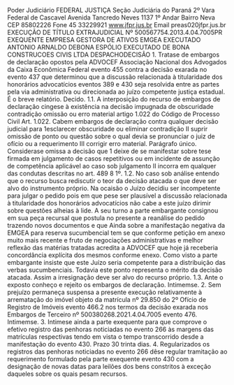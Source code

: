 Poder Judiciário FEDERAL JUSTIÇA Seção Judiciária do Paraná 2º Vara Federal de Cascavel Avenida Tancredo Neves 1137 1º Andar Bairro Neva CEP 85802226 Fone 45 33229921 www.jfpr.jus.br Email preas020jfpr.jus.br EXECUÇÃO DE TÍTULO EXTRAJUDICIAL Nº 500567754.2013.4.04.7005PR EXEQUENTE EMPRESA GESTORA DE ATIVOS EMGEA EXECUTADO ANTONIO ARNALDO DEBONA ESPÓLIO EXECUTADO DE BONA CONSTRUCOES CIVIS LTDA DESPACHODECISÃO 1. Tratase de embargos de declaração opostos pela ADVOCEF Associação Nacional dos Advogados da Caixa Econômica Federal evento 455 contra a decisão exarada no evento 437 que determinou que a discussão relacionada à titularidade dos honorários advocatícios eventos 389 e 430 seja resolvida entre as partes pela via administrativa ou direcionada ao juízo competente justiça estadual. É o breve relatório. Decido. 1.1. A interposição do recurso de embargos de declaração cingese à existência na decisão impugnada de obscuridade contradição omissão ou erro material artigo 1.022 do Código de Processo Civil Art. 1.022. Cabem embargos de declaração contra qualquer decisão judicial para 1esclarecer obscuridade ou eliminar contradição II suprir omissão de ponto ou questão sobre o qual devia se pronunciar o juiz de ofício ou a requerimento III corrigir erro material. Parágrafo único. Considerase omissa a decisão que 1 deixe de se manifestar sobre tese firmada em julgamento de casos repetitivos ou em incidente de assunção de competência aplicável ao caso sob julgamento II incorra em qualquer das condutas descritas no art. 489 8 1º. 1.2. No caso sob análise entendo que o recurso busca rediscutir o teor da decisão atacada o que deve ser alvo do instrumento próprio. Na ocaisão o Juízo decidiu ser incompetente para julgar o pedido pois em que pese ser plausível a discussão relacionada à titularidade dos honorários advocatícios não cabe a este juízo dirimir sobre questões alheias à lide. A seu turno a parte embargante consignou em sua peça recursal que postula no presente a reanálise do pedido trazendo novos documentos e que Ainda sobre a manifestação negativa da EMGEA para reserva sucumbencial tem se que conforme petição em anexo muito mais recente e fruto de negociações administrativas e melhor reflexão das matérias tratadas acredita a ADVOCEF que hoje já receberia concordância explícita dos mesmos conforme enexo. Como visto a parte embargante insiste que este Juízo seria competente para a distribuição das verbas sucumbenciais. Todavia este ponto representa o mérito da decisão atacada. Assim a irresignação deve ser alvo do recurso próprio. 1.3. Ante o exposto conheço e rejeito os embargos de declaração. Intimemse. 2. Sem prejuízo permaneça suspensa a presente execução relativamente à arrematação do imóvel objeto da matrícula nº 29.850 do 2º Ofício de Registro de Imóveis evento 466.2 nos termos da decisão exarada nos Embargos de Terceiro nº 500380268.2021.4.04.7005 evento 476. Intimemse. 3. Intimese ainda a parte exequente para que comprove o efetivo registro das penhoras noticiadas no evento 266 às margens das matrículas respectivas tendo em vista o tempo transcorrido desde a manifestação do evento 430. Prazo 30 trinta dias. 4. Regularizados os registros das penhoras noticiadas no evento 266 dêse regular tramitação ao requerimento formulado pela parte exequente evento 430 com a designação de novas datas para leilões dos bens constritos à exceção daqueles sobre os quais pesam recursos.

